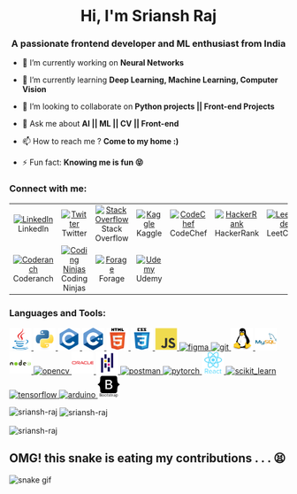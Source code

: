 <!-- ![Header](https://user-images.githubusercontent.com/99705533/208316424-31f5ff69-a15c-4f67-8bda-1e70d4d7c0dc.gif) -->
<img src="" />

<h1 align="center">Hi, I'm Sriansh Raj</h1>
<h3 align="center">A passionate frontend developer and ML enthusiast from India</h3>

<!-- <p align="left"> <img src="https://komarev.com/ghpvc/?username=sriansh-raj&label=Profile%20views&color=0e75b6&style=flat" alt="sriansh-raj" /> </p> -->

<!-- <p align="left"> <a href="https://www.linkedin.com/in/sriansh-raj-pradhan-372939253/" target="blank"><img src="https://img.shields.io/twitter/follow/sriansh_?logo=twitter&style=for-the-badge" alt="sriansh_" /></a> </p> -->

- 🔭 I’m currently working on **Neural Networks**

- 🌱 I’m currently learning **Deep Learning, Machine Learning, Computer Vision**

- 👯 I’m looking to collaborate on **Python projects || Front-end Projects**

- 💬 Ask me about **AI || ML || CV || Front-end**

- 📫 How to reach me ? **Come to my home :)**

- ⚡ Fun fact: **Knowing me is fun 😝**

<h3 align="left">Connect with me:</h3>
<table>
  <tr>
    <td align="center" width="96">
      <a href="https://linkedin.com/in/sriansh-raj-pradhan-372939253" target="_blank">
        <img src="https://raw.githubusercontent.com/rahuldkjain/github-profile-readme-generator/master/src/images/icons/Social/linked-in-alt.svg" width="48" height="48" alt="LinkedIn" />
      </a>
      <br>LinkedIn
    </td>
    <td align="center" width="96">
      <a href="https://twitter.com/sriansh_" target="_blank">
        <img src="https://raw.githubusercontent.com/rahuldkjain/github-profile-readme-generator/master/src/images/icons/Social/twitter.svg" width="48" height="48" alt="Twitter" />
      </a>
      <br>Twitter
    </td>
    <td align="center" width="96">
      <a href="https://stackoverflow.com/users/22050660" target="_blank">
        <img src="https://raw.githubusercontent.com/rahuldkjain/github-profile-readme-generator/master/src/images/icons/Social/stack-overflow.svg" width="48" height="48" alt="Stack Overflow" />
      </a>
      <br>Stack Overflow
    </td>
    <td align="center" width="96">
      <a href="https://kaggle.com/srianshrajpradhan" target="_blank">
        <img src="https://raw.githubusercontent.com/rahuldkjain/github-profile-readme-generator/master/src/images/icons/Social/kaggle.svg" width="48" height="48" alt="Kaggle" />
      </a>
      <br>Kaggle
    </td>
    <td align="center" width="96">
      <a href="https://www.codechef.com/users/sriansh_678" target="_blank">
        <img src="https://cdn.jsdelivr.net/npm/simple-icons@3.1.0/icons/codechef.svg" width="48" height="48" alt="CodeChef" />
      </a>
      <br>CodeChef
    </td>
    <td align="center" width="96">
      <a href="https://www.hackerrank.com/rajsriansh2003" target="_blank">
        <img src="https://raw.githubusercontent.com/rahuldkjain/github-profile-readme-generator/master/src/images/icons/Social/hackerrank.svg" width="48" height="48" alt="HackerRank" />
      </a>
      <br>HackerRank
    </td>
    <td align="center" width="96">
      <a href="https://www.leetcode.com/sriansh_" target="_blank">
        <img src="https://cdn.iconscout.com/icon/free/png-256/free-leetcode-3521542-2944960.png" width="48" height="48" alt="LeetCode" />
      </a>
      <br>LeetCode
    </td>
    <td align="center" width="96">
      <a href="https://www.hackerearth.com/@rajsriansh2003" target="_blank">
        <img src="https://raw.githubusercontent.com/rahuldkjain/github-profile-readme-generator/master/src/images/icons/Social/hackerearth.svg" width="48" height="48" alt="HackerEarth" />
      </a>
      <br>HackerEarth
    </td>
    <td align="center" width="96">
      <a href="https://auth.geeksforgeeks.org/user/sriansh_raj" target="_blank">
        <img src="https://raw.githubusercontent.com/rahuldkjain/github-profile-readme-generator/master/src/images/icons/Social/geeks-for-geeks.svg" width="48" height="48" alt="GeeksforGeeks" />
      </a>
      <br>GeeksforGeeks
    </td>
  </tr>
  <tr>
    <td align="center" width="96">
      <a href="https://coderanch.com/u/424477/Sriansh-Raj" target="_blank">
        <img src="https://javaranch.com/images/javaranch-moose-logo.png" width="48" height="48" alt="Coderanch" />
      </a>
      <br>Coderanch
    </td>
    <td align="center" width="96">
      <a href="https://www.codingninjas.com/studio/profile/Sriansh" target="_blank">
        <img src="https://coursereport-s3-production.global.ssl.fastly.net/uploads/school/logo/1323/original/Coding_Ninjas_logo.jpeg" width="48" height="48" alt="Coding Ninjas" />
      </a>
      <br>Coding Ninjas
    </td>
    <td align="center" width="96">
      <a href="https://www.theforage.com/profile/vninTm6Lgh6DJWTXJ?ref=vninTm6Lgh6DJWTXJ" target="_blank">
        <img src="https://cdn-assets.theforage.com/icons/forage/Forage_IconOnly_black.png" width="48" height="48" alt="Forage" />
      </a>
      <br>Forage
    </td>
    <td align="center" width="96">
      <a href="https://www.udemy.com/user/sriansh-raj-pradhan/" target="_blank">
        <img src="https://w7.pngwing.com/pngs/306/302/png-transparent-udemy-hd-logo.png" width="32" height="48" alt="Udemy" />
      </a>
      <br>Udemy
    </td>
  </tr>
</table>

<h3 align="left">Languages and Tools:</h3>
<p align="left">
<a href="https://www.java.com" target="_blank" rel="noreferrer"> <img src="https://raw.githubusercontent.com/devicons/devicon/master/icons/java/java-original.svg" alt="java" width="40" height="40"/> </a> 
<a href="https://www.python.org" target="_blank" rel="noreferrer"> <img src="https://raw.githubusercontent.com/devicons/devicon/master/icons/python/python-original.svg" alt="python" width="40" height="40"/> </a>  
<a href="https://www.cprogramming.com/" target="_blank" rel="noreferrer"> <img src="https://raw.githubusercontent.com/devicons/devicon/master/icons/c/c-original.svg" alt="c" width="40" height="40"/> </a> 
<a href="https://www.w3schools.com/cpp/" target="_blank" rel="noreferrer"> <img src="https://raw.githubusercontent.com/devicons/devicon/master/icons/cplusplus/cplusplus-original.svg" alt="cplusplus" width="40" height="40"/> </a> 
<a href="https://www.w3.org/html/" target="_blank" rel="noreferrer"> <img src="https://raw.githubusercontent.com/devicons/devicon/master/icons/html5/html5-original-wordmark.svg" alt="html5" width="40" height="40"/> </a> 
<a href="https://www.w3schools.com/css/" target="_blank" rel="noreferrer"> <img src="https://raw.githubusercontent.com/devicons/devicon/master/icons/css3/css3-original-wordmark.svg" alt="css3" width="40" height="40"/> </a> 
<a href="https://developer.mozilla.org/en-US/docs/Web/JavaScript" target="_blank" rel="noreferrer"> <img src="https://raw.githubusercontent.com/devicons/devicon/master/icons/javascript/javascript-original.svg" alt="javascript" width="40" height="40"/> </a> 
<a href="https://www.figma.com/" target="_blank" rel="noreferrer"> <img src="https://www.vectorlogo.zone/logos/figma/figma-icon.svg" alt="figma" width="40" height="40"/> </a> 
<a href="https://git-scm.com/" target="_blank" rel="noreferrer"> <img src="https://www.vectorlogo.zone/logos/git-scm/git-scm-icon.svg" alt="git" width="40" height="40"/> </a> 
<a href="https://www.linux.org/" target="_blank" rel="noreferrer"> <img src="https://raw.githubusercontent.com/devicons/devicon/master/icons/linux/linux-original.svg" alt="linux" width="40" height="40"/> </a> 
<a href="https://www.mysql.com/" target="_blank" rel="noreferrer"> <img src="https://raw.githubusercontent.com/devicons/devicon/master/icons/mysql/mysql-original-wordmark.svg" alt="mysql" width="40" height="40"/> </a> 
<a href="https://nodejs.org" target="_blank" rel="noreferrer"> <img src="https://raw.githubusercontent.com/devicons/devicon/master/icons/nodejs/nodejs-original-wordmark.svg" alt="nodejs" width="40" height="40"/> </a> 
<a href="https://opencv.org/" target="_blank" rel="noreferrer"> <img src="https://www.vectorlogo.zone/logos/opencv/opencv-icon.svg" alt="opencv" width="40" height="40"/> </a> 
<a href="https://www.oracle.com/" target="_blank" rel="noreferrer"> <img src="https://raw.githubusercontent.com/devicons/devicon/master/icons/oracle/oracle-original.svg" alt="oracle" width="40" height="40"/> </a> 
<a href="https://pandas.pydata.org/" target="_blank" rel="noreferrer"> <img src="https://raw.githubusercontent.com/devicons/devicon/2ae2a900d2f041da66e950e4d48052658d850630/icons/pandas/pandas-original.svg" alt="pandas" width="40" height="40"/> </a> 
<a href="https://postman.com" target="_blank" rel="noreferrer"> <img src="https://www.vectorlogo.zone/logos/getpostman/getpostman-icon.svg" alt="postman" width="40" height="40"/> </a> 
<a href="https://pytorch.org/" target="_blank" rel="noreferrer"> <img src="https://www.vectorlogo.zone/logos/pytorch/pytorch-icon.svg" alt="pytorch" width="40" height="40"/> </a> 
<a href="https://reactjs.org/" target="_blank" rel="noreferrer"> <img src="https://raw.githubusercontent.com/devicons/devicon/master/icons/react/react-original-wordmark.svg" alt="react" width="40" height="40"/> </a> 
<a href="https://scikit-learn.org/" target="_blank" rel="noreferrer"> <img src="https://upload.wikimedia.org/wikipedia/commons/0/05/Scikit_learn_logo_small.svg" alt="scikit_learn" width="40" height="40"/> </a> 
<a href="https://www.tensorflow.org" target="_blank" rel="noreferrer"> <img src="https://www.vectorlogo.zone/logos/tensorflow/tensorflow-icon.svg" alt="tensorflow" width="40" height="40"/> </a>
<a href="https://www.arduino.cc/" target="_blank" rel="noreferrer"> <img src="https://cdn.worldvectorlogo.com/logos/arduino-1.svg" alt="arduino" width="40" height="40"/> </a> 
<a href="https://getbootstrap.com" target="_blank" rel="noreferrer"> <img src="https://raw.githubusercontent.com/devicons/devicon/master/icons/bootstrap/bootstrap-plain-wordmark.svg" alt="bootstrap" width="40" height="40"/> </a>
</p>

<p><img align="left" src="https://github-readme-stats.vercel.app/api/top-langs?username=sriansh-raj&show_icons=true&locale=en&layout=compact" alt="sriansh-raj" /></p>

<p>&nbsp;<img align="center" src="https://github-readme-stats.vercel.app/api?username=sriansh-raj&show_icons=true&locale=en" alt="sriansh-raj" /></p>

<p><img align="center" src="https://github-readme-streak-stats.herokuapp.com/?user=sriansh-raj&" alt="sriansh-raj" /></p>



## OMG! this snake is eating my contributions . . . 😫
![snake gif](https://github.com/Sriansh-raj/Sriansh-raj/blob/output/github-contribution-grid-snake.gif)
